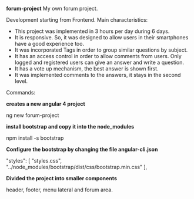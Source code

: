 <b>forum-project</b>
My own forum project. 

Development starting from Frontend.
Main characteristics:
 - This project was implemented in 3 hours per day during 6 days.
 - It is responsive. So, it was designed to allow users in their smartphones have a good experience too.
 - It was incorporated Tags in order to group similar questions by subject.
 - It has an access control in order to allow comments from users. Only logged and registered users can give an answer and write a question.
 - It has a vote up mechanism, the best answer is shown first.
 - It was implemented comments to the answers, it stays in the second level.

Commands:
<p><b>creates a new angular 4 project</b></p>
<p>ng new forum-project</p>

<p><b>install bootstrap and copy it into the node_modules</b></p>
<p>npm install -s bootstrap</p>

<p><b>Configure the bootstrap by changing the file angular-cli.json</b></p>
"styles": [
  "styles.css",
  "../node_modules/bootstrap/dist/css/bootstrap.min.css"
],

<p><b>Divided the project into smaller components</b></p>
<p>header, footer, menu lateral and forum area.</p>

